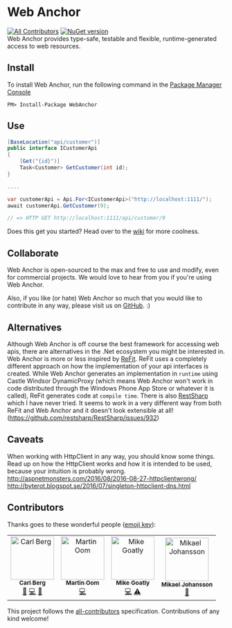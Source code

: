 # Web Anchor
[![All Contributors](https://img.shields.io/badge/all_contributors-4-orange.svg?style=flat-square)](#contributors)
[![NuGet version](https://badge.fury.io/nu/webanchor.svg)](http://badge.fury.io/nu/webanchor)  
Web Anchor provides type-safe, testable and flexible, runtime-generated access to web resources.

## Install
To install Web Anchor, run the following command in the [Package Manager Console](http://docs.nuget.org/docs/start-here/using-the-package-manager-console)
<p><code>PM&gt; Install-Package WebAnchor</code></p>

## Use
```csharp
[BaseLocation("api/customer")]
public interface ICustomerApi
{
    [Get("{id}")]
    Task<Customer> GetCustomer(int id);
}

....

var customerApi = Api.For<ICustomerApi>("http://localhost:1111/");
await customerApi.GetCustomer(9);

// => HTTP GET http://localhost:1111/api/customer/9
```

Does this get you started? Head over to the [wiki](https://github.com/mattiasnordqvist/Web-Anchor/wiki) for more coolness.

## Collaborate

Web Anchor is open-sourced to the max and free to use and modify, even for commercial projects. We would love to hear from you if you're using Web Anchor.

Also, if you like (or hate) Web Anchor so much that you would like to contribute in any way, please visit us on [GitHub](https://github.com/mattiasnordqvist/Web-Anchor). :) 

## Alternatives

Although Web Anchor is off course the best framework for accessing web apis, there are alternatives in the .Net ecosystem you might be interested in. Web Anchor is more or less inspired by [ReFit](https://github.com/paulcbetts/refit/). ReFit uses a completely different approach on how the implementation of your api interfaces is created. While Web Anchor generates an implementation in `runtime` using Castle Windsor DynamicProxy (which means Web Anchor won't work in code distributed through the Windows Phone App Store or whatever it is called), ReFit generates code at `compile time`. There is also [RestSharp](http://restsharp.org/) which I have never tried. It seems to work in a very different way from both ReFit and Web Anchor and it doesn't look extensible at all! (https://github.com/restsharp/RestSharp/issues/932)

## Caveats

When working with HttpClient in any way, you should know some things. Read up on how the HttpClient works and how it is intended to be used, because your intuition is probably wrong.  
http://aspnetmonsters.com/2016/08/2016-08-27-httpclientwrong/  
http://byterot.blogspot.se/2016/07/singleton-httpclient-dns.html  

## Contributors

Thanks goes to these wonderful people ([emoji key](https://allcontributors.org/docs/en/emoji-key)):

<!-- ALL-CONTRIBUTORS-LIST:START - Do not remove or modify this section -->
<!-- prettier-ignore -->
<table><tr><td align="center"><a href="https://www.carl-berg.se"><img src="https://avatars0.githubusercontent.com/u/209010?v=4" width="100px;" alt="Carl Berg"/><br /><sub><b>Carl Berg</b></sub></a><br /><a href="#ideas-carl-berg" title="Ideas, Planning, & Feedback">🤔</a> <a href="https://github.com/mattiasnordqvist/Web-Anchor/commits?author=carl-berg" title="Code">💻</a> <a href="#review-carl-berg" title="Reviewed Pull Requests">👀</a></td><td align="center"><a href="https://github.com/spinit-moom"><img src="https://avatars2.githubusercontent.com/u/19834760?v=4" width="100px;" alt="Martin Oom"/><br /><sub><b>Martin Oom</b></sub></a><br /><a href="https://github.com/mattiasnordqvist/Web-Anchor/commits?author=spinit-moom" title="Code">💻</a></td><td align="center"><a href="http://www.goatly.net"><img src="https://avatars2.githubusercontent.com/u/4577868?v=4" width="100px;" alt="Mike Goatly"/><br /><sub><b>Mike Goatly</b></sub></a><br /><a href="https://github.com/mattiasnordqvist/Web-Anchor/commits?author=mikegoatly" title="Code">💻</a> <a href="https://github.com/mattiasnordqvist/Web-Anchor/commits?author=mikegoatly" title="Tests">⚠️</a></td><td align="center"><a href="https://github.com/mikaelrjohansson"><img src="https://avatars2.githubusercontent.com/u/17408292?v=4" width="100px;" alt="Mikael Johansson"/><br /><sub><b>Mikael Johansson</b></sub></a><br /><a href="https://github.com/mattiasnordqvist/Web-Anchor/issues?q=author%3Amikaelrjohansson" title="Bug reports">🐛</a></td></tr></table>

<!-- ALL-CONTRIBUTORS-LIST:END -->

This project follows the [all-contributors](https://github.com/all-contributors/all-contributors) specification. Contributions of any kind welcome!
